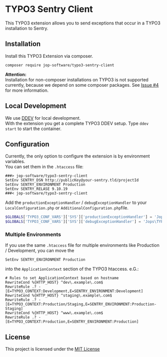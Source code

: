 # TYPO3 Sentry Client
This TYPO3 extension allows you to send exceptions that occur in a TYPO3 installation to Sentry.

## Installation
Install this TYPO3 Extension via composer.
```console
composer require jop-software/typo3-sentry-client
```
**Attention:**  
Installation for non-composer installations on TYPO3 is not supported currently, because we depend on some
composer packages. See [Issue #4](https://github.com/jop-software/typo3_sentry_client/issues/4) for more information. 

## Local Development
We use [DDEV](https://ddev.readthedocs.io/en/stable/) for local development.  
With the extension you get a complete TYPO3 DDEV setup. Type `ddev start` to start the container.

## Configuration
Currently, the only option to configure the extension is by environment variables.  
You can set them in the `.htaccess` file:
```apacheconf
###> jop-software/typo3-sentry-client
SetEnv SENTRY_DSN http://publicKey@your-sentry.tld/projectId
SetEnv SENTRY_ENVIRONMENT Production
SetEnv SENTRY_RELASE 9.10.19
###< jop-software/typo3-sentry-client
```
Add the `productionExceptionHandler` / `debugExceptionHandler` to your `LocalConfiguration.php` or `AdditionalConfiguration.php`file.
```php
$GLOBALS['TYPO3_CONF_VARS']['SYS']['productionExceptionHandler'] = 'Jops\TYPO3\Sentry\Handler\ProductionExceptionHandler';
$GLOBALS['TYPO3_CONF_VARS']['SYS']['debugExceptionHandler'] = 'Jops\TYPO3\Sentry\Handler\debugExceptionHandler';
```
### Multiple Environments
If you use the same `.htaccess` file for multiple environments like Production / Development, you can move the
```apacheconf
SetEnv SENTRY_ENVIRONMENT Production
```
into the `ApplicationContext` section of the TYPO3 htaccess. e.G.:
```apacheconf
# Rules to set ApplicationContext based on hostname
RewriteCond %{HTTP_HOST} ^dev\.example\.com$
RewriteRule .? - [E=TYPO3_CONTEXT:Development,E=SENTRY_ENVIRONMENT:Development]
RewriteCond %{HTTP_HOST} ^staging\.example\.com$
RewriteRule .? - [E=TYPO3_CONTEXT:Production/Staging,E=SENTRY_ENVIRONMENT:Production-Staging]
RewriteCond %{HTTP_HOST} ^www\.example\.com$
RewriteRule .? - [E=TYPO3_CONTEXT:Production,E=SENTRY_ENVIRONMENT:Production]
```

## License
This project is licensed under the [MIT License](./LICENSE)
